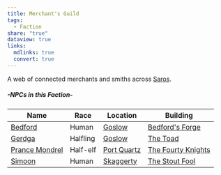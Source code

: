 ```yaml
---
title: Merchant's Guild
tags:
  - Faction
share: "true"
dataview: true
links:
  mdlinks: true
  convert: true
---
```


A web of connected merchants and smiths across [Saros](../History-&%20Lore/A-Brief-Saros-History.md).

##### -NPCs in this Faction-
| Name                                                                                   | Race     | Location                                                        | Building                                                                                            |
| -------------------------------------------------------------------------------------- | -------- | --------------------------------------------------------------- | --------------------------------------------------------------------------------------------------- |
| [Bedford](../Locations-&%20NPCs/Cities%20&%20Towns/Goslow/NPCs/Bedford.md)                    | Human    | [Goslow](../Locations-&%20NPCs/Cities%20&%20Towns/Goslow.md)           | [Bedford's Forge](../Locations-&%20NPCs/Cities%20&%20Towns/Goslow/Locations/Bedford's-Forge.md)            |
| [Gerdga](../Locations-&%20NPCs/Cities%20&%20Towns/Goslow/NPCs/Gerdga.md)                      | Halfling | [Goslow](../Locations-&%20NPCs/Cities%20&%20Towns/Goslow.md)           | [The Toad](../Locations-&%20NPCs/Cities%20&%20Towns/Goslow/Locations/The-Toad.md)                          |
| [Prance Mondrel](../Locations-&%20NPCs/Cities%20&%20Towns/Port%20Quartz/NPCs/Prance-Mondrel.md) | Half-elf | [Port Quartz](../Locations-&%20NPCs/Cities%20&%20Towns/Port-Quartz.md) | [The Fourty Knights](../Locations-&%20NPCs/Cities%20&%20Towns/Port%20Quartz/Locations/The-Fourty-Knights.md) |
| [Simoon](../Locations-&%20NPCs/Cities%20&%20Towns/Skaggerty/NPCs/Simoon.md)                   | Human    | [Skaggerty](../Locations-&%20NPCs/Cities%20&%20Towns/Skaggerty.md)     | [The Stout Fool](../Locations-&%20NPCs/Cities%20&%20Towns/Skaggerty/Locations/The-Stout-Fool.md)           |
